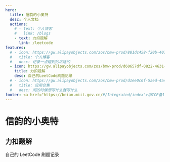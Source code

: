 ```yaml
---
hero:
  title: 信韵的小奥特
  desc: 个人文档
  actions:
    # - text: 个人博客
    #   link: /blogs
    - text: 力扣题解
      link: /leetcode
features:
  # - icon: https://gw.alipayobjects.com/zos/bmw-prod/881dc458-f20b-407b-947a-95104b5ec82b/k79dm8ih_w144_h144.png
  #   title: 个人博客
  #   desc: 记录一点碰到的坑啥的
  - icon: https://gw.alipayobjects.com/zos/bmw-prod/d60657df-0822-4631-9d7c-e7a869c2f21c/k79dmz3q_w126_h126.png
    title: 力扣题解
    desc: 自己的LeetCode刷题记录
  # - icon: https://gw.alipayobjects.com/zos/bmw-prod/d1ee0c6f-5aed-4a45-a507-339a4bfe076c/k7bjsocq_w144_h144.png
  #   title: 应用合集
  #   desc: 闲的时候想写什么就写什么
footer: <a href="https://beian.miit.gov.cn/#/Integrated/index">浙ICP备19044645号-1</a> Copyright © 2021<br />Powered by bestlyg
---
```


# 信韵的小奥特

## 力扣题解

自己的 LeetCode 刷题记录
